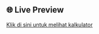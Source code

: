 ## 🌐 Live Preview
[Klik di sini untuk melihat kalkulator](https://amsyal.github.io/rental-outdoor/)
